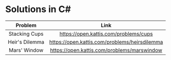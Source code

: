 # Solutions in C#

|Problem|Link|
|:-----:|:---:|
|Stacking Cups|https://open.kattis.com/problems/cups|
|Heir's Dilemma|https://open.kattis.com/problems/heirsdilemma|
|Mars' Window|https://open.kattis.com/problems/marswindow|
